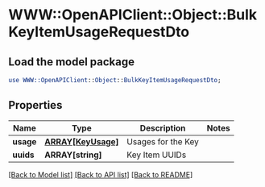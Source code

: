 # WWW::OpenAPIClient::Object::BulkKeyItemUsageRequestDto

## Load the model package
```perl
use WWW::OpenAPIClient::Object::BulkKeyItemUsageRequestDto;
```

## Properties
Name | Type | Description | Notes
------------ | ------------- | ------------- | -------------
**usage** | [**ARRAY[KeyUsage]**](KeyUsage.md) | Usages for the Key | 
**uuids** | **ARRAY[string]** | Key Item UUIDs | 

[[Back to Model list]](../README.md#documentation-for-models) [[Back to API list]](../README.md#documentation-for-api-endpoints) [[Back to README]](../README.md)


